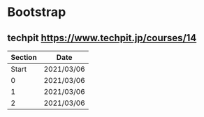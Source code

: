 # Bootstrap

## techpit https://www.techpit.jp/courses/14
| Section | Date       |
| ----    | ---        |
| Start   | 2021/03/06 |
| 0       | 2021/03/06 |
| 1       | 2021/03/06 |
| 2       | 2021/03/06 |
